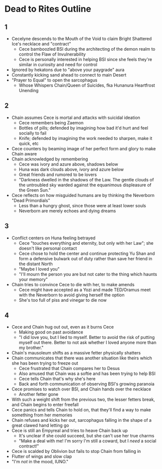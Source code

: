 # Dead to Rites Outline

## 1

- Cecelyne descends to the Mouth of the Void to claim Bright Shattered Ice's necklace and "contract"
    - Cece bamboozled BSI during the architecting of the demon realm to control the Flaw of Invulnerability
    - Cece is personally interested in helping BSI since she feels they're similar in curiosity and need for control
- Ignored by hekatons due to "above your paygrade" aura
- Constantly kicking sand ahead to connect to main Desert
- "Prayer to Equal" to open the sarcophagus
    - Whose Whispers Chain/Queen of Suicides, fka Hunanura Heartfrost Unending
 
## 2

- Chain assumes Cece is mortal and attacks with suicidal ideation
    - Cece remembers being Zaemon
    - Bottles of pills; defended by imagining how bad it'd hurt and feel socially to fail
    - Knife; defended by imagining the work needed to sharpen, make it quick, etc
- Cece counters by beaming image of her perfect form and glory to make Chain aware
- Chain acknowledged by remembering
    - Cece was ivory and azure above, shadows below
    - Huna was dark clouds above, ivory and azure below
    - Great friends and rumored to be lovers
    - "Darkness dwelled in the shadows of the Law. The gentle clouds of the untroubled sky warded against the equanimous displeasure of the Green Sun."
- Cece reflects on how misguided humans are by thinking the Neverborn "Dead Primordials"
    - Less than a hungry ghost, since those were at least lower souls
    - Neverborn are merely echoes and dying dreams

## 3

- Conflict centers on Huna feeling betrayed
    - Cece "touches everything and eternity, but only with her Law"; she doesn't like personal contact
    - Cece chose to hold the center and continue protecting Yu Shan and form a defensive bulwark out of duty rather than save her friend in the distant North
    - "Maybe I loved you"
    - "I'll mourn the person you are but not cater to the thing which haunts your memory"
- Chain tries to convince Cece to die with her, to make amends
    - Cece might have accepted as a Yozi and made TED/Oramus meet with the Neverborn to avoid giving herself the option
    - She's too full of piss and vinegar to die now

## 4

- Cece and Chain hug out out, even as it burns Cece
    - Making good on past avoidance
    - "I did love you, but I lied to myself. Better to avoid the risk of putting myself out there. Better to not ask whether I loved anyone more than my brother."
- Chain's mausoleum shifts as a massive fetter physically shatters
- Chain communicates that there was another situation like theirs which she has been trying to freeze out
    - Cece frustrated that Chain compares her to Desus
    - Also amused that Chain was a softie and has been trying to help BSI
    - Cece tells Chain that's why she's here
    - Back and forth communication of observing BSI's growing paranoia
- Cece promises to watch over BSI, and Chain hands over the necklace
    - Another fetter gone
- With such a weight shift from the previous two, the lesser fetters break, and Chain begins to enter freefall
- Cece panics and tells Chain to hold on, that they'll find a way to make something from her memories
- Chain refuses and kicks her out, sarcophagus falling in the shape of a great clawed hand letting go
- Cece is still an Empyreal and tries to heave Chain back up
    - It's unclear if she could succeed, but she can't use her true charms
    - "Make a deal with me! I'm sorry I'm still a coward, but I _need_ a social contract!"
- Cece is scalded by Oblivion but fails to stop Chain from falling in
- Flutter of wings and slow clap
- "I'm _not_ in the mood, IUNO."
